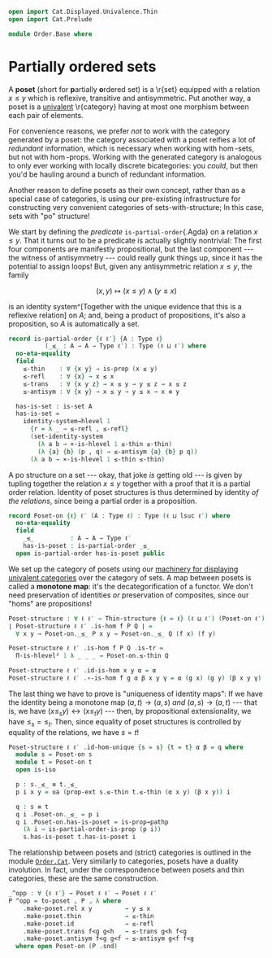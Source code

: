 ```agda
open import Cat.Displayed.Univalence.Thin
open import Cat.Prelude

module Order.Base where
```

# Partially ordered sets

A **poset** (short for **p**artially **o**rdered set) is a \r{set}
equipped with a relation $x \le y$ which is reflexive, transitive and
antisymmetric. Put another way, a poset is a [univalent] \r{category}
having at most one morphism between each pair of elements.

For convenience reasons, we prefer _not_ to work with the category
generated by a poset: the category associated with a poset reifies a lot
of _redundant_ information, which is necessary when working with
$\hom$-sets, but not with $\hom$-props. Working with the generated
category is analogous to only ever working with locally discrete
bicategories: you _could_, but then you'd be hauling around a bunch of
redundant information.

[univalent]: Cat.Univalent.html

Another reason to define posets as their own concept, rather than as a
special case of categories, is using our pre-existing infrastructure for
constructing very convenient categories of sets-with-structure; In this
case, sets with "po" structure!

We start by defining the _predicate_ `is-partial-order`{.Agda} on a
relation $x \le y$. That it turns out to be a predicate is actually
slightly nontrivial: The first four components are manifestly
propositional, but the last component --- the witness of antisymmetry
--- could really gunk things up, since it has the potential to assign
loops! But, given any antisymmetric relation $x \le y$, the family

$$
(x, y) \mapsto (x \le y) \land (y \le x)
$$

is an identity system^[Together with the unique evidence that this is a
reflexive relation] on $A$; and, being a product of propositions, it's
also a proposition, so $A$ is automatically a set.

```agda
record is-partial-order {ℓ ℓ′} {A : Type ℓ}
          (_≤_ : A → A → Type ℓ′) : Type (ℓ ⊔ ℓ′) where
  no-eta-equality
  field
    ≤-thin    : ∀ {x y} → is-prop (x ≤ y)
    ≤-refl    : ∀ {x} → x ≤ x
    ≤-trans   : ∀ {x y z} → x ≤ y → y ≤ z → x ≤ z
    ≤-antisym : ∀ {x y} → x ≤ y → y ≤ x → x ≡ y

  has-is-set : is-set A
  has-is-set =
    identity-system→hlevel 1
      {r = λ _ → ≤-refl , ≤-refl}
      (set-identity-system
        (λ a b → ×-is-hlevel 1 ≤-thin ≤-thin)
        (λ {a} {b} (p , q) → ≤-antisym {a} {b} p q))
      (λ a b → ×-is-hlevel 1 ≤-thin ≤-thin)
```

<!--
```agda
private unquoteDecl eqv = declare-record-iso eqv (quote is-partial-order)

is-partial-order-is-prop
  : ∀ {ℓ ℓ′} {A : Type ℓ} (R : A → A → Type ℓ′) → is-prop (is-partial-order R)
is-partial-order-is-prop {A = A} R x y = go x x y where
  go : is-partial-order R → is-prop (is-partial-order R)
  go x = Iso→is-hlevel 1 eqv (hlevel 1) where instance
    h-level-r : ∀ {x y} {n} → H-Level (R x y) (suc n)
    h-level-r = prop-instance (x .is-partial-order.≤-thin)

    h-level-a : H-Level A 2
    h-level-a = basic-instance 2 (is-partial-order.has-is-set x)
```
-->

A po structure on a set --- okay, that joke _is_ getting old --- is
given by tupling together the relation $x \le y$ together with a proof
that it is a partial order relation. Identity of poset structures is
thus determined by identity _of the relations_, since being a partial
order is a proposition.

```agda
record Poset-on {ℓ} ℓ′ (A : Type ℓ) : Type (ℓ ⊔ lsuc ℓ′) where
  no-eta-equality
  field
    _≤_          : A → A → Type ℓ′
    has-is-poset : is-partial-order _≤_
  open is-partial-order has-is-poset public
```

We set up the category of posets using our [machinery for displaying]
[univalent categories] over the category of sets. A map between posets
is called a **monotone map**: it's the decategorification of a functor.
We don't need preservation of identities _or_ preservation of
composites, since our "homs" are propositions!

[machinery for displaying]: Cat.Displayed.Univalence.Thin.html
[univalent categories]: Cat.Univalent.html

```agda
Poset-structure : ∀ ℓ ℓ′ → Thin-structure {ℓ = ℓ} (ℓ ⊔ ℓ′) (Poset-on ℓ′)
∣ Poset-structure ℓ ℓ′ .is-hom f P Q ∣ =
  ∀ x y → Poset-on._≤_ P x y → Poset-on._≤_ Q (f x) (f y)

Poset-structure ℓ ℓ′ .is-hom f P Q .is-tr =
  Π-is-hlevel³ 1 λ _ _ _ → Poset-on.≤-thin Q

Poset-structure ℓ ℓ′ .id-is-hom x y α = α
Poset-structure ℓ ℓ′ .∘-is-hom f g α β x y γ = α (g x) (g y) (β x y γ)
```

The last thing we have to prove is "uniqueness of identity maps": If we
have the identity being a monotone map $(a, t) \to (a, s)$ _and_ $(a, s)
\to (a, t)$ --- that is, we have $(x \le_s y) \leftrightarrow (x \le_t
y)$ --- then, by propositional extensionality, we have $\le_s = \le_t$.
Then, since equality of poset structures is controlled by equality of
the relations, we have $s = t$!

```agda
Poset-structure ℓ ℓ′ .id-hom-unique {s = s} {t = t} α β = q where
  module s = Poset-on s
  module t = Poset-on t
  open is-iso

  p : s._≤_ ≡ t._≤_
  p i x y = ua (prop-ext s.≤-thin t.≤-thin (α x y) (β x y)) i

  q : s ≡ t
  q i .Poset-on._≤_ = p i
  q i .Poset-on.has-is-poset = is-prop→pathp
    (λ i → is-partial-order-is-prop (p i))
    s.has-is-poset t.has-is-poset i
```

<!--
```agda
Posets : ∀ ℓ ℓ′ → Precategory (lsuc (ℓ ⊔ ℓ′)) (ℓ ⊔ ℓ′)
Posets ℓ ℓ′ = Structured-objects (Poset-structure ℓ ℓ′)

module Posets {ℓ ℓ′} = Precategory (Posets ℓ ℓ′)
Poset : (ℓ ℓ′ : Level) → Type (lsuc (ℓ ⊔ ℓ′))
Poset ℓ ℓ′ = Precategory.Ob (Posets ℓ ℓ′)

record make-poset {ℓ} ℓ′ (A : Type ℓ) : Type (ℓ ⊔ lsuc ℓ′) where
  no-eta-equality

  field
    rel     : A → A → Type ℓ′
    id      : ∀ {x} → rel x x
    thin    : ∀ {x y} → is-prop (rel x y)
    trans   : ∀ {x y z} → rel x y → rel y z → rel x z
    antisym : ∀ {x y} → rel x y → rel y x → x ≡ y

  to-poset-on : Poset-on ℓ′ A
  to-poset-on .Poset-on._≤_ = rel
  to-poset-on .Poset-on.has-is-poset .is-partial-order.≤-thin = thin
  to-poset-on .Poset-on.has-is-poset .is-partial-order.≤-refl = id
  to-poset-on .Poset-on.has-is-poset .is-partial-order.≤-trans = trans
  to-poset-on .Poset-on.has-is-poset .is-partial-order.≤-antisym = antisym

to-poset : ∀ {ℓ ℓ′} (A : Type ℓ) → make-poset ℓ′ A → Poset ℓ ℓ′
∣ to-poset A mk .fst ∣ = A
to-poset A mk .fst .is-tr = Poset-on.has-is-set (make-poset.to-poset-on mk)
to-poset A mk .snd = make-poset.to-poset-on mk
```
-->

The relationship between posets and (strict) categories is outlined in
the module [`Order.Cat`](Order.Cat.html). Very similarly to
categories, posets have a duality involution. In fact, under the
correspondence between posets and thin categories, these are the same
construction.

```agda
_^opp : ∀ {ℓ ℓ′} → Poset ℓ ℓ′ → Poset ℓ ℓ′
P ^opp = to-poset ⌞ P ⌟ λ where
    .make-poset.rel x y         → y ≤ x
    .make-poset.thin            → ≤-thin
    .make-poset.id              → ≤-refl
    .make-poset.trans f<g g<h   → ≤-trans g<h f<g
    .make-poset.antisym f<g g<f → ≤-antisym g<f f<g
  where open Poset-on (P .snd)
```
